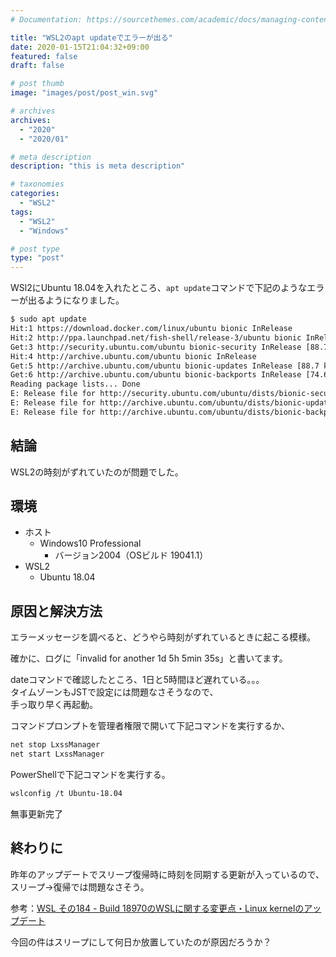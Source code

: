 ```yaml
---
# Documentation: https://sourcethemes.com/academic/docs/managing-content/

title: "WSL2のapt updateでエラーが出る"
date: 2020-01-15T21:04:32+09:00
featured: false
draft: false

# post thumb
image: "images/post/post_win.svg"

# archives
archives:
  - "2020"
  - "2020/01"

# meta description
description: "this is meta description"

# taxonomies
categories:
  - "WSL2"
tags:
  - "WSL2"
  - "Windows"

# post type
type: "post"
---
```


WSl2にUbuntu 18.04を入れたところ、```apt update```コマンドで下記のようなエラーが出るようになりました。

```bash
$ sudo apt update
Hit:1 https://download.docker.com/linux/ubuntu bionic InRelease
Hit:2 http://ppa.launchpad.net/fish-shell/release-3/ubuntu bionic InRelease
Get:3 http://security.ubuntu.com/ubuntu bionic-security InRelease [88.7 kB]
Hit:4 http://archive.ubuntu.com/ubuntu bionic InRelease
Get:5 http://archive.ubuntu.com/ubuntu bionic-updates InRelease [88.7 kB]
Get:6 http://archive.ubuntu.com/ubuntu bionic-backports InRelease [74.6 kB]
Reading package lists... Done
E: Release file for http://security.ubuntu.com/ubuntu/dists/bionic-security/InRelease is not valid yet (invalid for another 1d 5h 5min 35s). Updates for this repository will not be applied.
E: Release file for http://archive.ubuntu.com/ubuntu/dists/bionic-updates/InRelease is not valid yet (invalid for another 1d 5h 6min 25s). Updates for this repository will not be applied.
E: Release file for http://archive.ubuntu.com/ubuntu/dists/bionic-backports/InRelease is not valid yet (invalid for another 1d 5h 7min 36s). Updates for this repository will not be applied.
```

## 結論

WSL2の時刻がずれていたのが問題でした。

## 環境

- ホスト
    - Windows10 Professional
        - バージョン2004（OSビルド 19041.1）
- WSL2
   - Ubuntu 18.04

## 原因と解決方法

エラーメッセージを調べると、どうやら時刻がずれているときに起こる模様。

確かに、ログに「invalid for another 1d 5h 5min 35s」と書いてます。

dateコマンドで確認したところ、1日と5時間ほど遅れている。。。  
タイムゾーンもJSTで設定には問題なさそうなので、  
手っ取り早く再起動。

コマンドプロンプトを管理者権限で開いて下記コマンドを実行するか、

```bash
net stop LxssManager
net start LxssManager
```

PowerShellで下記コマンドを実行する。

```bash
wslconfig /t Ubuntu-18.04
```

無事更新完了

## 終わりに

昨年のアップデートでスリープ復帰時に時刻を同期する更新が入っているので、スリープ→復帰では問題なさそう。

参考：[WSL その184 - Build 18970のWSLに関する変更点・Linux kernelのアップデート](https://kledgeb.blogspot.com/2019/09/wsl-184-build-18970wsllinux-kernel.html)

今回の件はスリープにして何日か放置していたのが原因だろうか？

